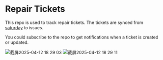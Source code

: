 # Repair Tickets

This repo is used to track repair tickets. The tickets are synced from [saturday](https://github.com/nbtca/saturday) to issues.

You could subscribe to the repo to get notifications when a ticket is created or updated.

![截屏2025-04-12 18 29 03](https://github.com/user-attachments/assets/4046c424-c37c-4b93-82bc-466f43a96f28)
![截屏2025-04-12 18 29 11](https://github.com/user-attachments/assets/207295d2-11f2-4f4d-b0db-b048e8feccbd)

